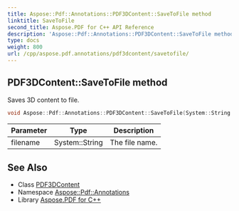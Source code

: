```yaml
---
title: Aspose::Pdf::Annotations::PDF3DContent::SaveToFile method
linktitle: SaveToFile
second_title: Aspose.PDF for C++ API Reference
description: 'Aspose::Pdf::Annotations::PDF3DContent::SaveToFile method. Saves 3D content to file in C++.'
type: docs
weight: 800
url: /cpp/aspose.pdf.annotations/pdf3dcontent/savetofile/
---
```

## PDF3DContent::SaveToFile method


Saves 3D content to file.

```cpp
void Aspose::Pdf::Annotations::PDF3DContent::SaveToFile(System::String filename)
```


| Parameter | Type | Description |
| --- | --- | --- |
| filename | System::String | The file name. |

## See Also

* Class [PDF3DContent](../)
* Namespace [Aspose::Pdf::Annotations](../../)
* Library [Aspose.PDF for C++](../../../)

